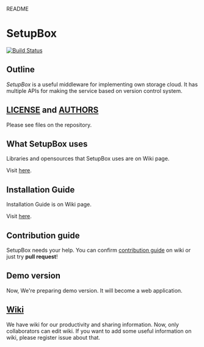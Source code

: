 README

# SetupBox
[![Build Status](https://travis-ci.org/maxtortime/SetupBox.svg?branch=master)](https://travis-ci.org/maxtortime/SetupBox)
## Outline
*SetupBox* is a useful middleware for implementing own storage cloud. It has multiple APIs for making the service based on version control system.

## [LICENSE](https://github.com/maxtortime/SetupBox/blob/master/LICENSE) and [AUTHORS](https://github.com/maxtortime/SetupBox/blob/master/AUTHORS)
Please see files on the repository.

## What SetupBox uses
Libraries and opensources that SetupBox uses are on Wiki page.

Visit [here](https://github.com/maxtortime/SetupBox/wiki/For-COPYING).

## Installation Guide
Installation Guide is on Wiki page.

Visit [here](https://github.com/maxtortime/SetupBox/wiki/Installation-Guide).

## Contribution guide
SetupBox needs your help. You can confirm [contribution guide](https://github.com/maxtortime/SetupBox/wiki/Contribution-guide) on wiki or just try **pull request**!

## Demo version
Now, We're preparing demo version. It will become a web application.

## [Wiki](https://github.com/maxtortime/SetupBox/wiki)
We have wiki for our productivity and sharing information. Now, only collaborators can edit wiki. If you want to add some useful information on wiki, please register issue about that.
